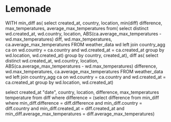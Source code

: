 # Lemonade
WITH min_diff as(
select created_at, country, location, min(diff) difference, max_temperatures, average_max_temperatures from(
select distinct wd.created_at, wd.country, location, ABS(ca.average_max_temperatures - wd.max_temperatures) diff, wd.max_temperatures, ca.average_max_temperatures
FROM weather_data wd
left join 
 country_agg ca 
on wd.country = ca.country and wd.created_at = ca.created_at
group by wd.location, wd.created_at)
group by country, created_at),
diff as(
select distinct wd.created_at, wd.country, location, ABS(ca.average_max_temperatures - wd.max_temperatures) difference, wd.max_temperatures, ca.average_max_temperatures
FROM weather_data wd
left join 
 country_agg ca 
on wd.country = ca.country and wd.created_at = ca.created_at
group by wd.location, wd.created_at)

select created_at "date", country, location, difference, max_temperatures temperature
from diff
where difference = (select difference
					from  min_diff
					where min_diff.difference = diff.difference 
					and min_diff.country = diff.country
					and min_diff.created_at = diff.created_at
					and min_diff.average_max_temperatures = diff.average_max_temperatures)
